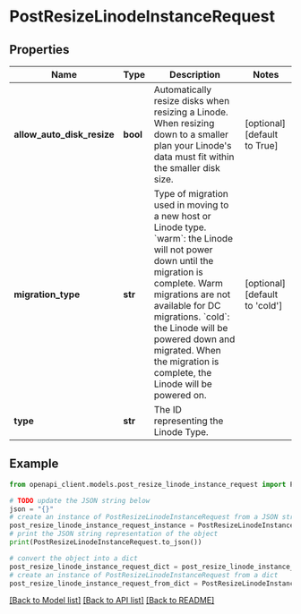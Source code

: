 # PostResizeLinodeInstanceRequest


## Properties

Name | Type | Description | Notes
------------ | ------------- | ------------- | -------------
**allow_auto_disk_resize** | **bool** | Automatically resize disks when resizing a Linode. When resizing down to a smaller plan your Linode&#39;s data must fit within the smaller disk size. | [optional] [default to True]
**migration_type** | **str** | Type of migration used in moving to a new host or Linode type.  &#x60;warm&#x60;: the Linode will not power down until the migration is complete. Warm migrations are not available for DC migrations.  &#x60;cold&#x60;: the Linode will be powered down and migrated. When the migration is complete, the Linode will be powered on. | [optional] [default to 'cold']
**type** | **str** | The ID representing the Linode Type. | 

## Example

```python
from openapi_client.models.post_resize_linode_instance_request import PostResizeLinodeInstanceRequest

# TODO update the JSON string below
json = "{}"
# create an instance of PostResizeLinodeInstanceRequest from a JSON string
post_resize_linode_instance_request_instance = PostResizeLinodeInstanceRequest.from_json(json)
# print the JSON string representation of the object
print(PostResizeLinodeInstanceRequest.to_json())

# convert the object into a dict
post_resize_linode_instance_request_dict = post_resize_linode_instance_request_instance.to_dict()
# create an instance of PostResizeLinodeInstanceRequest from a dict
post_resize_linode_instance_request_from_dict = PostResizeLinodeInstanceRequest.from_dict(post_resize_linode_instance_request_dict)
```
[[Back to Model list]](../README.md#documentation-for-models) [[Back to API list]](../README.md#documentation-for-api-endpoints) [[Back to README]](../README.md)


